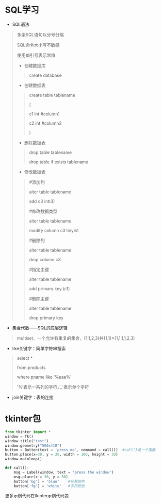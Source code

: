 # SQL学习

+ SQL语法

> 多条SQL语句以分号分隔
>
> SQL命令大小写不敏感
>
> 使用单引号表示常值
>
> + 创建数据库
>
> > create database
>
> + 创建数据表
>
> > create table tablename
> >
> > (
> >
> > c1 int   #column1
> >
> > c2 int  #column2
> >
> > )
>
> + 删除数据表
>
> > drop table tablename
> >
> > drop table if exists tablename
>
> + 修改数据表
>
> > #添加列
> >
> > alter table tablename
> >
> > add c3 int(3)
> >
> > #修改数据类型
> >
> > alter table tablename
> >
> > modify column c3 tinyint
> >
> > #删除列
> >
> > alter table tablename
> >
> > drop column c3
> >
> > #指定主键
> >
> > alter table tablename
> >
> > add primary key (c1)
> >
> > #删除主键
> >
> > alter table tablename
> >
> > drop primary key

+ 集合代数——SQL的底层逻辑

> multiset，一个允许有重复的集合，{1,1,2,3}并{1,1}={1,1,1,1,2,3}

+ like关键字：简单字符串搜索

> select *
>
> from products
>
> where pname like ‘%aaa%'
>
> ’%‘表示一系列的字符，’_'表示单个字符

+ join关键字：表的连接

# tkinter包

```python
from tkinter import *
window = Tk()
window.title("test")
window.geometry("500x410")
button = Button(text = 'press me', command = call())  #call()是一个函数
button.place(x=30, y = 20, width = 100, height = 30)
window.mainloop()

def call():
    msg = Label(window, text = 'press the window')
    msg.place(x = 30, y = 50)
    button['bg'] = 'blue'    #背景颜色
    button['fg'] = 'white'   #字符颜色
```

更多示例代码在tkinter示例代码包
